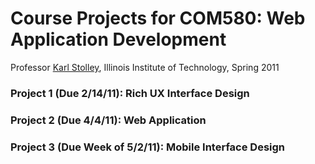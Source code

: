 # Course Projects for COM580: Web Application Development
Professor [Karl Stolley](http://karlstolley.com), Illinois Institute of Technology, Spring 2011

### Project 1 (Due 2/14/11): Rich UX Interface Design

### Project 2 (Due 4/4/11): Web Application

### Project 3 (Due Week of 5/2/11): Mobile Interface Design
